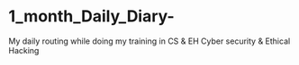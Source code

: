 # 1_month_Daily_Diary-
My daily routing while doing my training in CS &amp; EH Cyber security &amp; Ethical Hacking
